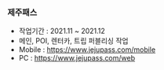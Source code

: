 ### 제주패스
- 작업기간 : 2021.11 ~ 2021.12
- 메인, POI, 렌터카, 트립 퍼블리싱 작업
- Mobile : https://www.jejupass.com/mobile
- PC : https://www.jejupass.com/web